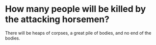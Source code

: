 # How many people will be killed by the attacking horsemen?

There will be heaps of corpses, a great pile of bodies, and no end of the bodies.

